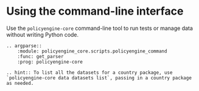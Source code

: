 # Using the command-line interface

Use the `policyengine-core` command-line tool to run tests or manage data without writing Python code.

```{eval-rst}
.. argparse::
    :module: policyengine_core.scripts.policyengine_command
    :func: get_parser
    :prog: policyengine-core
```

```{eval-rst}
.. hint:: To list all the datasets for a country package, use `policyengine-core data datasets list`, passing in a country package as needed.
```
